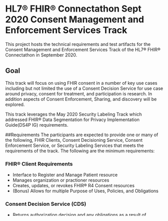 # HL7® FHIR® Connectathon Sept 2020 Consent Management and Enforcement Services Track
This project hosts the technical requirements and test artifacts for the Consent Management and Enforcement Services Track of the HL7® FHIR® Connectathon in September 2020.  

## Goal
This track will focus on using FHIR consent in a number of key use cases including but not limited the use of a Consent Decision Service for use case around privacy, consent for treatment, and participation is research.  In addition aspects of Consent Enforcement, Sharing, and discovery will be explored.

This track leverages the May 2020  Security Labeling Track which addressed FHIR® Data Segmentation for Privacy Implementation Guide(DS4P IG) requirements.

##Requirements
The participants are expected to provide one or many of the following, FHIR Clients, Consent Decisioning Service, Consent Enforcement Service, or Security Labeling Services that meets the requirements of the track. The following are the minimum requirements:

### FHIR® Client Requirements
- Interface to Register and Manage Patient resource
- Manages organization or practioner resources
- Creates, updates, or revokes FHIR® R4 Consent resources
- (Bonus) Allows for multiple Purpose of Uses, Policies, and Obligations

### Consent Decision Service (CDS)
- Returns authorization decision and any obligations as a result of evaluating the patient Consent resource.

### Consent Enforcement Service (CES)
- Forms authorization request and communicates with CDS
- Consumes decision from CDS
- Acts on Obligations if any
- Orchestrates interactions with external services such as Security Lableling

### Security Labeling Services (SLS)
As described in May 2020 Connectathon, SLS will enforce the 1..1 cardinality constraint for confidentiality labels by either:

-  Rejecting a labeled resource that does not bear a confidentiality label, or
Labeling the resource after accepting it and assigning a confidentiality label to it.
- Capable of adding high-watermark confidentiality label to a response bundle based on the contents of the bundle.

- (Bonus) Supporting high-watermark on the response bundle for other types security labels (other than confidentiality).

## Implementation Examples
Consent Decision Service - https://github.com/sdhealthconnect/leap-cds

Consent Decision Service Clients - https://github.com/sdhealthconnect/leap-ces-java-clients

Consent Enforcement V2 Messaging - https://github.com/sdhealthconnect/leap-demos/tree/master/leap-ces-v2-orchestration

Consent Enforcement eHealth Exchange (Generic) - https://github.com/sdhealthconnect/leap-demos/tree/master/leap-ces-ccda-orchestration

Consent Enforcement eHealth Exchange (Embedded) - https://github.com/sdhealthconnect/leap-demos/tree/master/leap-ces-ccda-orchestration-embedded

Consent Enforcement FHIR Based Exchange (Proxy) - https://github.com/sdhealthconnect/leap-fhir-ces

Consent Enforcement FHIR Based Exchange (Embedded) - https://github.com/sdhealthconnect/leap-hapi-fhir-ces-embedded

Additional information can be found at https://sdhealthconnect.github.io/leap/

## Available Test Servers and Demonstrations

Consent Decision Services - https://sdhc-leap.appspot.com

HAPI-FHIR Consent Repository - http://34.94.253.50:8080/hapi-fhir-jpaserver/fhir

eHealth Exchange Server (Embedded) - http://104.196.250.115:8080

eHealth Exchange Services (Generic) - tbd

Directed Exchange Services - tdb

V2 Exchange Services - tbd









